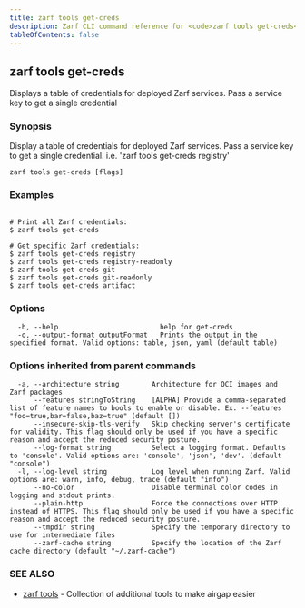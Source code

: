 ```yaml
---
title: zarf tools get-creds
description: Zarf CLI command reference for <code>zarf tools get-creds</code>.
tableOfContents: false
---
```


<!-- Page generated by Zarf; DO NOT EDIT -->

## zarf tools get-creds

Displays a table of credentials for deployed Zarf services. Pass a service key to get a single credential

### Synopsis

Display a table of credentials for deployed Zarf services. Pass a service key to get a single credential. i.e. 'zarf tools get-creds registry'

```
zarf tools get-creds [flags]
```

### Examples

```

# Print all Zarf credentials:
$ zarf tools get-creds

# Get specific Zarf credentials:
$ zarf tools get-creds registry
$ zarf tools get-creds registry-readonly
$ zarf tools get-creds git
$ zarf tools get-creds git-readonly
$ zarf tools get-creds artifact

```

### Options

```
  -h, --help                         help for get-creds
  -o, --output-format outputFormat   Prints the output in the specified format. Valid options: table, json, yaml (default table)
```

### Options inherited from parent commands

```
  -a, --architecture string        Architecture for OCI images and Zarf packages
      --features stringToString    [ALPHA] Provide a comma-separated list of feature names to bools to enable or disable. Ex. --features "foo=true,bar=false,baz=true" (default [])
      --insecure-skip-tls-verify   Skip checking server's certificate for validity. This flag should only be used if you have a specific reason and accept the reduced security posture.
      --log-format string          Select a logging format. Defaults to 'console'. Valid options are: 'console', 'json', 'dev'. (default "console")
  -l, --log-level string           Log level when running Zarf. Valid options are: warn, info, debug, trace (default "info")
      --no-color                   Disable terminal color codes in logging and stdout prints.
      --plain-http                 Force the connections over HTTP instead of HTTPS. This flag should only be used if you have a specific reason and accept the reduced security posture.
      --tmpdir string              Specify the temporary directory to use for intermediate files
      --zarf-cache string          Specify the location of the Zarf cache directory (default "~/.zarf-cache")
```

### SEE ALSO

* [zarf tools](/commands/zarf_tools/)	 - Collection of additional tools to make airgap easier

